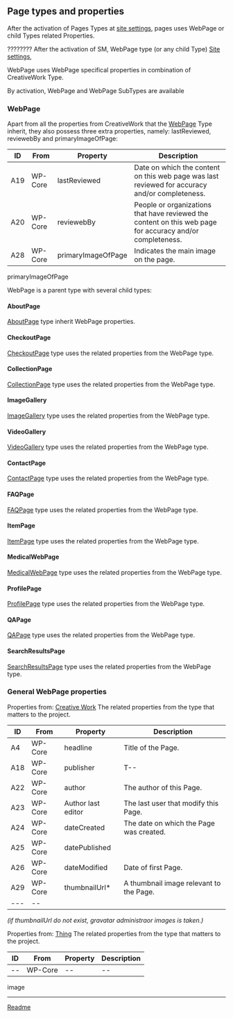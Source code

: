 ## Page types and properties

After the activation of Pages Types at [site settings](/doc-settings-site.md), pages uses WebPage or child Types related Properties.

???????? After the activation of SM, WebPage type (or any child Type) [Site settings](/doc/doc-conf-page.md),

WebPage uses WebPage specifical properties in combination of CreativeWork Type.

By activation,  WebPage and WebPage SubTypes are available



### WebPage

Apart from all the properties from CreativeWork that the [WebPage](https://schema.org/WebPage "https://schema.org/WebPage") Type inherit, they also possess three extra properties, namely: lastReviewed, reviewebBy and primaryImageOfPage:

| ID  | From    | Property           | Description                                                                                               |
| --- | ------- | ------------------ |---------------------------------------------------------------------------------------------------------- |
| A19 | WP-Core | lastReviewed       | Date on which the content on this web page was last reviewed for accuracy and/or completeness.            |
| A20 | WP-Core | reviewebBy         | People or organizations that have reviewed the content on this web page for accuracy and/or completeness. |
| A28 | WP-Core | primaryImageOfPage | Indicates the main image on the page.                                                                     |

primaryImageOfPage

WebPage is a parent type with several child types:

#### AboutPage

[AboutPage](https://schema.org/AboutPage "https://schema.org/AboutPage") type inherit WebPage properties.

#### CheckoutPage

[CheckoutPage](https://schema.org/CheckoutPage "https://schema.org/CheckoutPage") type uses the related properties from the WebPage type.

#### CollectionPage

[CollectionPage](https://schema.org/CollectionPage "https://schema.org/CollectionPage") type uses the related properties from the WebPage type.

#### ImageGallery

[ImageGallery](https://schema.org/ImageGallery "https://schema.org/ImageGallery") type uses the related properties from the WebPage type.

#### VideoGallery

[VideoGallery](https://schema.org/VideoGallery "https://schema.org/VideoGallery") type uses the related properties from the WebPage type.

#### ContactPage

[ContactPage](https://schema.org/ContactPage "https://schema.org/ContactPage") type uses the related properties from the WebPage type.

#### FAQPage

[FAQPage](https://schema.org/FAQPage "https://schema.org/FAQPage") type uses the related properties from the WebPage type.

#### ItemPage

[ItemPage](https://schema.org/ItemPage "https://schema.org/ItemPage") type uses the related properties from the WebPage type.

#### MedicalWebPage

[MedicalWebPage](https://schema.org/MedicalWebPage "https://schema.org/MedicalWebPage") type uses the related properties from the WebPage type.

#### ProfilePage

[ProfilePage](https://schema.org/ProfilePage "https://schema.org/ProfilePage") type uses the related properties from the WebPage type.

#### QAPage

[QAPage](https://schema.org/QAPage "https://schema.org/QAPage") type uses the related properties from the WebPage type.

#### SearchResultsPage

[SearchResultsPage](https://schema.org/SearchResultsPage "https://schema.org/SearchResultsPage") type uses the related properties from the WebPage type.

### General WebPage properties

Properties from: [Creative Work](https://schema.org/CreativeWork "https://schema.org/CreativeWork")
The related properties from the type that matters to the project.

| ID  | From    | Property           | Description                             |
| --- | ------- | ------------------ | --------------------------------------- |
| A4  | WP-Core | headline           | Title of the Page.                      |
| A18 | WP-Core | publisher          | T--                                     |
| A22 | WP-Core | author             | The author of this Page.                |
| A23 | WP-Core | Author last editor | The last user that modify this Page.    |
| A24 | WP-Core | dateCreated        | The date on which the Page was created. |
| A25 | WP-Core | datePublished      |
| A26 | WP-Core | dateModified       | Date of first Page.                     |
| A29 | WP-Core | thumbnailUrl*      | A thumbnail image relevant to the Page. |
| --- | --      |           |

*(if thumbnailUrl do not exist, gravatar administraor images is taken.)*

Properties from: [Thing](https://schema.org/Thing "https://schema.org/Thing")
The related properties from the type that matters to the project.

| ID | From    | Property | Description |
| -- | ------- | -------- | ----------- |
| -- | WP-Core | --       | --          |

image

---




[Readme](//Readme.md)
